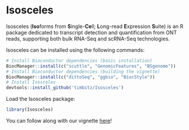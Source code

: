 # Isosceles 

Isosceles (**Iso**forms from **S**ingle-**Ce**ll; **L**ong-read **E**xpression 
**S**uite) is an R package dedicated to transcript detection and quantification 
from ONT reads, supporting both bulk RNA-Seq and scRNA-Seq technologies.

Isosceles can be installed using the following commands:
```r
# Install Bioconductor dependencies (basic installation)
BiocManager::install(c("scuttle", "GenomicFeatures", "BSgenome"))
# Install Bioconductor dependencies (building the vignette)
BiocManager::install(c("dittoSeq", "ggbio", "BiocStyle"))
# Install Isosceles
devtools::install_github('timbitz/Isosceles')
```

Load the Isosceles package:
```r
library(Isosceles)
```

You can follow along with our vignette [here](https://timbitz.github.io/Isosceles/inst/doc/Isosceles.html)!
